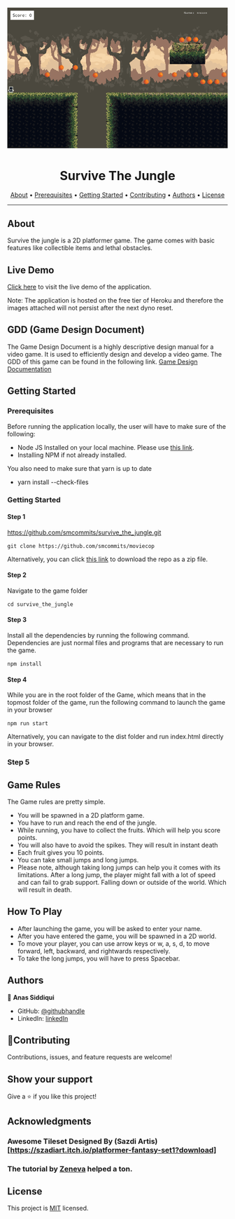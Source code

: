 <h1 align="center">
  <br>
  <a href="https://github.com/smcommits/moviecop/archive/develop.zip"><img src="./assets/screen.gif"></a>
</h1>

<h1 align="center">Survive The Jungle</h1>

<p align="center">
  <a href="#about">About</a> •
  <a href="#prerequisites">Prerequisites</a> •
  <a href="#getting-started">Getting Started</a> •
  <a href="#contributing">Contributing</a> •
  <a href="#authors">Authors</a> •
  <a href="#license">License</a>
</p>

---

## About
Survive the jungle is a 2D platformer game. The game comes with basic features like collectible items and lethal obstacles. 

## Live Demo
[Click here](https://git.heroku.com/secure-wave-51664.git) to visit the live demo of the application. 

Note: The application is hosted on the free tier of Heroku and therefore the images attached will not persist after the next dyno reset. 

## GDD (Game Design Document)

The Game Design Document is a highly descriptive design manual for a video game. It is used to efficiently design and develop a video game. The GDD of this game can be found in the following link. 
[Game Design Documentation](./docs/GDD.md)

## Getting Started

### Prerequisites

Before running the application locally, the user will have to make sure of the following:
- Node JS Installed on your local machine. Please use [this link](https://nodejs.org/en/).
- Installing NPM if not already installed.

You also need to make sure that yarn is up to date
- yarn install --check-files


### Getting Started

#### Step 1

https://github.com/smcommits/survive_the_jungle.git   
```
git clone https://github.com/smcommits/moviecop
```
       
Alternatively, you can click [this link](https://github.com/smcommits/survive_the_jungle/archive/develop.zip) to download the repo as a zip file.

#### Step 2

Navigate to the game folder
```
cd survive_the_jungle
```

#### Step 3

Install all the dependencies by running the following command. Dependencies are just normal files and programs that are necessary to run the game. 
```
npm install
```

#### Step 4
While you are in the root folder of the Game, which means that in the topmost folder of the game, run the following command to launch the game in your browser
```
npm run start
```

Alternatively, you can navigate to the dist folder and run index.html directly in your browser.
### Step 5

## Game Rules

The Game rules are pretty simple.
- You will be spawned in a 2D platform game. 
- You have to run and reach the end of the jungle. 
- While running, you have to collect the fruits. Which will help you score points. 
- You will also have to avoid the spikes. They will result in instant death
- Each fruit gives you 10 points. 
- You can take small jumps and long jumps. 
- Please note, although taking long jumps can help you it comes with its limitations. After a long jump, the player might fall with a lot of speed and
can fail to grab support. Falling down or outside of the world. Which will result in death. 


## How To Play

- After launching the game, you will be asked to enter your name. 
- After you have entered the game, you will be spawned in a 2D world. 
- To move your player, you can use arrow keys or w, a, s, d, to move forward, left, backward, and rightwards respectively. 
- To take the long jumps, you will have to press Spacebar. 

## Authors

👤 **Anas Siddiqui**
  - GitHub: [@githubhandle](https://github.com/smcommits)
  - LinkedIn: [linkedIn](https://linkedin.com/in/sm-anas)


## 🤝Contributing

Contributions, issues, and feature requests are welcome!

## Show your support

Give a ⭐️ if you like this project!

## Acknowledgments

### Awesome Tileset Designed By (Sazdi Artis)[https://szadiart.itch.io/platformer-fantasy-set1?download]
### The tutorial by [Zeneva](https://phasertutorials.com/creating-a-phaser-3-template-part-1/) helped a ton. 

## License

This project is [MIT](./LICENSE) licensed.







